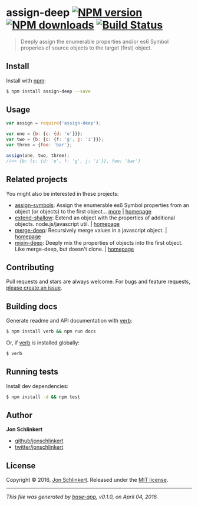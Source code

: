 # assign-deep [![NPM version](https://img.shields.io/npm/v/assign-deep.svg?style=flat)](https://www.npmjs.com/package/assign-deep) [![NPM downloads](https://img.shields.io/npm/dm/assign-deep.svg?style=flat)](https://npmjs.org/package/assign-deep) [![Build Status](https://img.shields.io/travis/jonschlinkert/assign-deep.svg?style=flat)](https://travis-ci.org/jonschlinkert/assign-deep)

> Deeply assign the enumerable properties and/or es6 Symbol properies of source objects to the target (first) object.

## Install

Install with [npm](https://www.npmjs.com/):

```sh
$ npm install assign-deep --save
```

## Usage

```js
var assign = require('assign-deep');

var one = {b: {c: {d: 'e'}}};
var two = {b: {c: {f: 'g', j: 'i'}}};
var three = {foo: 'bar'};

assign(one, two, three);
//=> {b: {c: {d: 'e', f: 'g', j: 'i'}}, foo: 'bar'}
```

## Related projects

You might also be interested in these projects:

* [assign-symbols](https://www.npmjs.com/package/assign-symbols): Assign the enumerable es6 Symbol properties from an object (or objects) to the first object… [more](https://www.npmjs.com/package/assign-symbols) | [homepage](https://github.com/jonschlinkert/assign-symbols)
* [extend-shallow](https://www.npmjs.com/package/extend-shallow): Extend an object with the properties of additional objects. node.js/javascript util. | [homepage](https://github.com/jonschlinkert/extend-shallow)
* [merge-deep](https://www.npmjs.com/package/merge-deep): Recursively merge values in a javascript object. | [homepage](https://github.com/jonschlinkert/merge-deep)
* [mixin-deep](https://www.npmjs.com/package/mixin-deep): Deeply mix the properties of objects into the first object. Like merge-deep, but doesn't clone. | [homepage](https://github.com/jonschlinkert/mixin-deep)

## Contributing

Pull requests and stars are always welcome. For bugs and feature requests, [please create an issue](https://github.com/jonschlinkert/assign-deep/issues/new).

## Building docs

Generate readme and API documentation with [verb](https://github.com/verbose/verb):

```sh
$ npm install verb && npm run docs
```

Or, if [verb](https://github.com/verbose/verb) is installed globally:

```sh
$ verb
```

## Running tests

Install dev dependencies:

```sh
$ npm install -d && npm test
```

## Author

**Jon Schlinkert**

* [github/jonschlinkert](https://github.com/jonschlinkert)
* [twitter/jonschlinkert](http://twitter.com/jonschlinkert)

## License

Copyright © 2016, [Jon Schlinkert](https://github.com/jonschlinkert).
Released under the [MIT license](https://github.com/jonschlinkert/assign-deep/blob/master/LICENSE).

***

_This file was generated by [base-app](https://github.com/node-base/base-app), v0.1.0, on April 04, 2016._